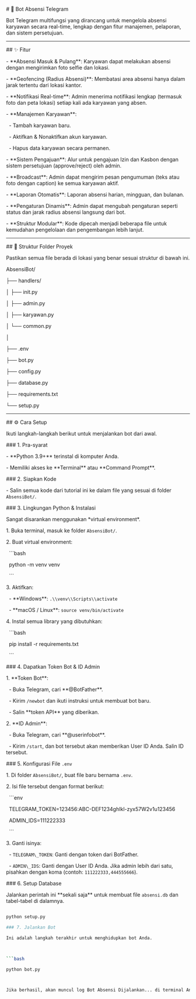 \# 🤖 Bot Absensi Telegram



Bot Telegram multifungsi yang dirancang untuk mengelola absensi karyawan secara real-time, lengkap dengan fitur manajemen, pelaporan, dan sistem persetujuan.



---



\## ✨ Fitur



\-   \*\*Absensi Masuk \& Pulang\*\*: Karyawan dapat melakukan absensi dengan mengirimkan foto selfie dan lokasi.

\-   \*\*Geofencing (Radius Absensi)\*\*: Membatasi area absensi hanya dalam jarak tertentu dari lokasi kantor.

\-   \*\*Notifikasi Real-time\*\*: Admin menerima notifikasi lengkap (termasuk foto dan peta lokasi) setiap kali ada karyawan yang absen.

\-   \*\*Manajemen Karyawan\*\*:

&nbsp;   -   Tambah karyawan baru.

&nbsp;   -   Aktifkan \& Nonaktifkan akun karyawan.

&nbsp;   -   Hapus data karyawan secara permanen.

\-   \*\*Sistem Pengajuan\*\*: Alur untuk pengajuan Izin dan Kasbon dengan sistem persetujuan (approve/reject) oleh admin.

\-   \*\*Broadcast\*\*: Admin dapat mengirim pesan pengumuman (teks atau foto dengan caption) ke semua karyawan aktif.

\-   \*\*Laporan Otomatis\*\*: Laporan absensi harian, mingguan, dan bulanan.

\-   \*\*Pengaturan Dinamis\*\*: Admin dapat mengubah pengaturan seperti status dan jarak radius absensi langsung dari bot.

\-   \*\*Struktur Modular\*\*: Kode dipecah menjadi beberapa file untuk kemudahan pengelolaan dan pengembangan lebih lanjut.



---



\## 📁 Struktur Folder Proyek



Pastikan semua file berada di lokasi yang benar sesuai struktur di bawah ini.



AbsensiBot/

├──  handlers/

│   ├── init.py

│   ├── admin.py

│   ├── karyawan.py

│   └── common.py

│

├── .env

├── bot.py

├── config.py

├── database.py

├── requirements.txt

└── setup.py



---



\## ⚙️ Cara Setup



Ikuti langkah-langkah berikut untuk menjalankan bot dari awal.



\### 1. Pra-syarat

\-   \*\*Python 3.9+\*\* terinstal di komputer Anda.

\-   Memiliki akses ke \*\*Terminal\*\* atau \*\*Command Prompt\*\*.



\### 2. Siapkan Kode

\-   Salin semua kode dari tutorial ini ke dalam file yang sesuai di folder `AbsensiBot/`.



\### 3. Lingkungan Python \& Instalasi

Sangat disarankan menggunakan \*virtual environment\*.



1\.  Buka terminal, masuk ke folder `AbsensiBot/`.

2\.  Buat virtual environment:

&nbsp;   ```bash

&nbsp;   python -m venv venv

&nbsp;   ```

3\.  Aktifkan:

&nbsp;   -   \*\*Windows\*\*: `.\\venv\\Scripts\\activate`

&nbsp;   -   \*\*macOS / Linux\*\*: `source venv/bin/activate`

4\.  Instal semua library yang dibutuhkan:

&nbsp;   ```bash

&nbsp;   pip install -r requirements.txt

&nbsp;   ```



\### 4. Dapatkan Token Bot \& ID Admin

1\.  \*\*Token Bot\*\*:

&nbsp;   -   Buka Telegram, cari \*\*@BotFather\*\*.

&nbsp;   -   Kirim `/newbot` dan ikuti instruksi untuk membuat bot baru.

&nbsp;   -   Salin \*\*token API\*\* yang diberikan.

2\.  \*\*ID Admin\*\*:

&nbsp;   -   Buka Telegram, cari \*\*@userinfobot\*\*.

&nbsp;   -   Kirim `/start`, dan bot tersebut akan memberikan User ID Anda. Salin ID tersebut.



\### 5. Konfigurasi File `.env`

1\.  Di folder `AbsensiBot/`, buat file baru bernama `.env`.

2\.  Isi file tersebut dengan format berikut:



&nbsp;   ```env

&nbsp;   TELEGRAM\_TOKEN=123456:ABC-DEF1234ghIkl-zyx57W2v1u123456

&nbsp;   ADMIN\_IDS=111222333

&nbsp;   ```



3\.  Ganti isinya:

&nbsp;   -   `TELEGRAM\_TOKEN`: Ganti dengan token dari BotFather.

&nbsp;   -   `ADMIN\_IDS`: Ganti dengan User ID Anda. Jika admin lebih dari satu, pisahkan dengan koma (contoh: `111222333,444555666`).



\### 6. Setup Database

Jalankan perintah ini \*\*sekali saja\*\* untuk membuat file `absensi.db` dan tabel-tabel di dalamnya.



```bash

python setup.py

### 7. Jalankan Bot

Ini adalah langkah terakhir untuk menghidupkan bot Anda.



```bash

python bot.py



Jika berhasil, akan muncul log Bot Absensi Dijalankan... di terminal Anda. Bot siap digunakan.

